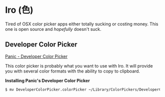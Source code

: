 # Iro (色)

Tired of OSX color picker apps either totally sucking or costing money. This one is open source and _hopefully_ doesn't suck.

## Developer Color Picker

[Panic - Developer Color Picker](https://panic.com/~wade/picker/)

This color picker is probably what you want to use with Iro. It will provide you with several color formats with the ability to copy to clipboard.

__Installing Panic's Developer Color Picker__

```bash
$ mv DeveloperColorPicker.colorPicker ~/Library/ColorPickers/DeveloperColorPicker.colorPicker
```
